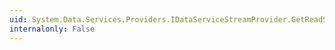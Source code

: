 ```yaml
---
uid: System.Data.Services.Providers.IDataServiceStreamProvider.GetReadStreamUri(System.Object,System.Data.Services.DataServiceOperationContext)
internalonly: False
---
```

